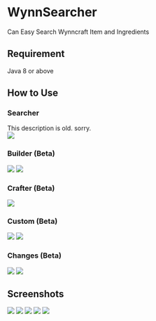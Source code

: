# WynnSearcher
Can Easy Search Wynncraft Item and Ingredients

## Requirement
Java 8 or above

## How to Use
### Searcher
This description is old. sorry.  
![](readme_pictures/how_to_use.png)

### Builder (Beta)
![](readme_pictures/how_to_use_2_1.png)
![](readme_pictures/how_to_use_2_2.png)

### Crafter (Beta)
![](readme_pictures/how_to_use_3.png)

### Custom (Beta)
![](readme_pictures/how_to_use_4_1.png)
![](readme_pictures/how_to_use_4_2.png)

### Changes (Beta)
![](readme_pictures/how_to_use_5_1.png)
![](readme_pictures/how_to_use_5_2.png)

## Screenshots
![](readme_pictures/search_1.png)
![](readme_pictures/search_2.png)
![](readme_pictures/search_3.png)
![](readme_pictures/search_4.png)
![](readme_pictures/search_5.png)
